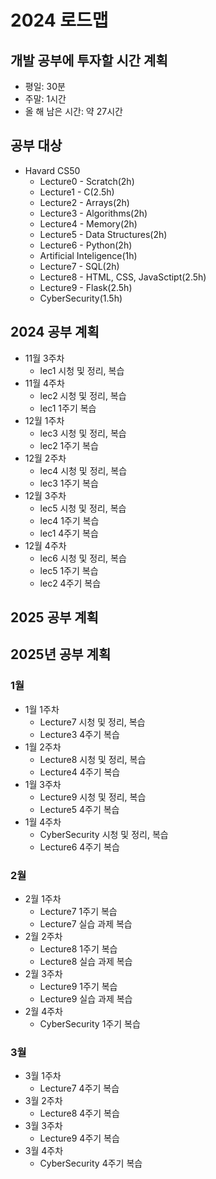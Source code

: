 # 2024 로드맵

## 개발 공부에 투자할 시간 계획
- 평일: 30분
- 주말: 1시간
- 올 해 남은 시간: 약 27시간

## 공부 대상
- Havard CS50
  - Lecture0 - Scratch(2h)
  - Lecture1 - C(2.5h)
  - Lecture2 - Arrays(2h)
  - Lecture3 - Algorithms(2h)
  - Lecture4 - Memory(2h)
  - Lecture5 - Data Structures(2h)
  - Lecture6 - Python(2h)
  - Artificial Inteligence(1h)
  - Lecture7 - SQL(2h)
  - Lecture8 - HTML, CSS, JavaSctipt(2.5h)
  - Lecture9 - Flask(2.5h)
  - CyberSecurity(1.5h)

## 2024 공부 계획
- 11월 3주차
  - lec1 시청 및 정리, 복습
- 11월 4주차
  - lec2 시청 및 정리, 복습
  - lec1 1주기 복습
- 12월 1주차
  - lec3 시청 및 정리, 복습
  - lec2 1주기 복습
- 12월 2주차
  - lec4 시청 및 정리, 복습
  - lec3 1주기 복습
- 12월 3주차
  - lec5 시청 및 정리, 복습
  - lec4 1주기 복습
  - lec1 4주기 복습
- 12월 4주차
  - lec6 시청 및 정리, 복습
  - lec5 1주기 복습
  - lec2 4주기 복습

## 2025 공부 계획
## 2025년 공부 계획

### 1월
- 1월 1주차
  - Lecture7 시청 및 정리, 복습
  - Lecture3 4주기 복습
- 1월 2주차
  - Lecture8 시청 및 정리, 복습
  - Lecture4 4주기 복습
- 1월 3주차
  - Lecture9 시청 및 정리, 복습
  - Lecture5 4주기 복습
- 1월 4주차
  - CyberSecurity 시청 및 정리, 복습
  - Lecture6 4주기 복습

### 2월
- 2월 1주차
  - Lecture7 1주기 복습
  - Lecture7 실습 과제 복습
- 2월 2주차
  - Lecture8 1주기 복습
  - Lecture8 실습 과제 복습
- 2월 3주차
  - Lecture9 1주기 복습
  - Lecture9 실습 과제 복습
- 2월 4주차
  - CyberSecurity 1주기 복습

### 3월
- 3월 1주차
  - Lecture7 4주기 복습
- 3월 2주차
  - Lecture8 4주기 복습
- 3월 3주차
  - Lecture9 4주기 복습
- 3월 4주차
  - CyberSecurity 4주기 복습